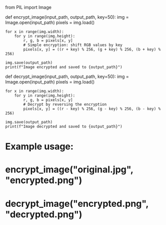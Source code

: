 from PIL import Image

def encrypt_image(input_path, output_path, key=50):
    img = Image.open(input_path)
    pixels = img.load()

    for x in range(img.width):
        for y in range(img.height):
            r, g, b = pixels[x, y]
            # Simple encryption: shift RGB values by key
            pixels[x, y] = ((r + key) % 256, (g + key) % 256, (b + key) % 256)

    img.save(output_path)
    print(f"Image encrypted and saved to {output_path}")

def decrypt_image(input_path, output_path, key=50):
    img = Image.open(input_path)
    pixels = img.load()

    for x in range(img.width):
        for y in range(img.height):
            r, g, b = pixels[x, y]
            # Decrypt by reversing the encryption
            pixels[x, y] = ((r - key) % 256, (g - key) % 256, (b - key) % 256)

    img.save(output_path)
    print(f"Image decrypted and saved to {output_path}")

# Example usage:
# encrypt_image("original.jpg", "encrypted.png")
# decrypt_image("encrypted.png", "decrypted.png")
